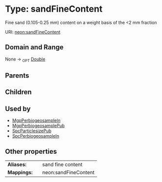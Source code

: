 
# Type: sandFineContent


Fine sand (0.105-0.25 mm) content on a weight basis of the <2 mm fraction

URI: [neon:sandFineContent](https://data.neonscience.org/sandFineContent)


## Domain and Range

None ->  <sub>OPT</sub> [Double](types/Double.md)

## Parents


## Children


## Used by

 * [MgpPerbiogeosampleIn](MgpPerbiogeosampleIn.md)
 * [MgpPerbiogeosamplePub](MgpPerbiogeosamplePub.md)
 * [SpcParticlesizePub](SpcParticlesizePub.md)
 * [SpcPerbiogeosampleIn](SpcPerbiogeosampleIn.md)

## Other properties

|  |  |  |
| --- | --- | --- |
| **Aliases:** | | sand fine content |
| **Mappings:** | | neon:sandFineContent |

